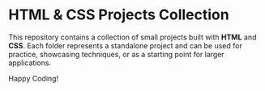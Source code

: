 # HTML & CSS Projects Collection

This repository contains a collection of small projects built with **HTML** and **CSS**. Each folder represents a standalone project and can be used for practice, showcasing techniques, or as a starting point for larger applications.

Happy Coding!

